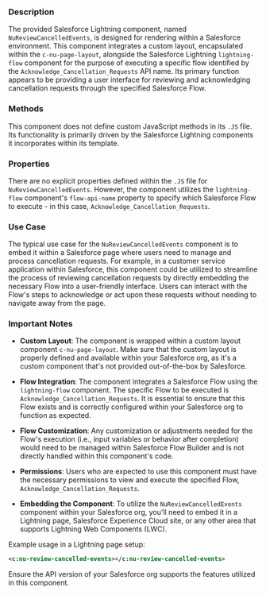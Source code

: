 ### Description

The provided Salesforce Lightning component, named `NuReviewCancelledEvents`, is designed for rendering within a Salesforce environment. This component integrates a custom layout, encapsulated within the `c-nu-page-layout`, alongside the Salesforce Lightning `lightning-flow` component for the purpose of executing a specific flow identified by the `Acknowledge_Cancellation_Requests` API name. Its primary function appears to be providing a user interface for reviewing and acknowledging cancellation requests through the specified Salesforce Flow.

### Methods

This component does not define custom JavaScript methods in its `.JS` file. Its functionality is primarily driven by the Salesforce Lightning components it incorporates within its template.

### Properties

There are no explicit properties defined within the `.JS` file for `NuReviewCancelledEvents`. However, the component utilizes the `lightning-flow` component's `flow-api-name` property to specify which Salesforce Flow to execute - in this case, `Acknowledge_Cancellation_Requests`.

### Use Case

The typical use case for the `NuReviewCancelledEvents` component is to embed it within a Salesforce page where users need to manage and process cancellation requests. For example, in a customer service application within Salesforce, this component could be utilized to streamline the process of reviewing cancellation requests by directly embedding the necessary Flow into a user-friendly interface. Users can interact with the Flow's steps to acknowledge or act upon these requests without needing to navigate away from the page.

### Important Notes

- **Custom Layout**: The component is wrapped within a custom layout component `c-nu-page-layout`. Make sure that the custom layout is properly defined and available within your Salesforce org, as it's a custom component that's not provided out-of-the-box by Salesforce.

- **Flow Integration**: The component integrates a Salesforce Flow using the `lightning-flow` component. The specific Flow to be executed is `Acknowledge_Cancellation_Requests`. It is essential to ensure that this Flow exists and is correctly configured within your Salesforce org to function as expected. 

- **Flow Customization**: Any customization or adjustments needed for the Flow's execution (i.e., input variables or behavior after completion) would need to be managed within Salesforce Flow Builder and is not directly handled within this component's code.

- **Permissions**: Users who are expected to use this component must have the necessary permissions to view and execute the specified Flow, `Acknowledge_Cancellation_Requests`.

- **Embedding the Component**: To utilize the `NuReviewCancelledEvents` component within your Salesforce org, you'll need to embed it in a Lightning page, Salesforce Experience Cloud site, or any other area that supports Lightning Web Components (LWC).

Example usage in a Lightning page setup:
```xml
<c:nu-review-cancelled-events></c:nu-review-cancelled-events>
```

Ensure the API version of your Salesforce org supports the features utilized in this component.